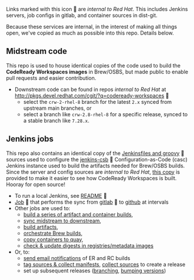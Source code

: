 Links marked with this icon :door: are _internal to Red Hat_. This includes Jenkins servers, job configs in gitlab, and container sources in dist-git. 

Because these services are internal, in the interest of making all things open, we've copied as much as possible into this repo. Details below.

## Midstream code
This repo is used to house identical copies of the code used to build the **CodeReady Workspaces images** in Brew/OSBS, but made public to enable pull requests and easier contribution.

* Downstream code can be found in repos _internal to Red Hat_ at http://pkgs.devel.redhat.com/cgit/?q=codeready-workspaces :door:
    - select the `crw-2-rhel-8` branch for the latest `2.x` synced from upstream main branches, or 
    - select a branch like `crw-2.8-rhel-8` for a specific release, synced to a stable branch like `7.28.x`.

## Jenkins jobs

This repo also contains an identical copy of the [Jenkinsfiles and groovy](https://gitlab.cee.redhat.com/codeready-workspaces/crw-jenkins/-/tree/master/jobs/CRW_CI) :door: sources used to configure the [jenkins-csb](https://gitlab.cee.redhat.com/ccit/jenkins-csb) :door: Configuration-as-Code (casc) Jenkins instance used to build the artifacts needed for Brew/OSBS builds. Since the server and config sources are _internal to Red Hat_, [this copy](https://github.com/redhat-developer/codeready-workspaces-images/blob/crw-2-rhel-8/crw-jenkins/jobs/CRW_CI/) is provided to make it easier to see how CodeReady Workspaces is built. Hooray for open source!

* To run a local Jenkins, see [README](https://gitlab.cee.redhat.com/codeready-workspaces/crw-jenkins/-/blob/master/README.md#first-time-user-setup) :door:
* [Job](https://main-jenkins-csb-crwqe.apps.ocp4.prod.psi.redhat.com/job/CRW_CI/job/Releng/job/sync-jenkins-gitlab-to-github_2.x/) :door: that performs the sync from [gitlab](https://gitlab.cee.redhat.com/codeready-workspaces/crw-jenkins/-/blob/master/jobs/CRW_CI/Releng/sync-jenkins-gitlab-to-github.groovy) :door: to [github](https://github.com/redhat-developer/codeready-workspaces-images/blob/crw-2-rhel-8/crw-jenkins/jobs/CRW_CI/Releng/sync-jenkins-gitlab-to-github.groovy) at intervals
* Other jobs are used to:
    * [build a series of artifact and container builds](https://github.com/redhat-developer/codeready-workspaces-images/blob/crw-2-rhel-8/crw-jenkins/jobs/CRW_CI/Releng/build-all-images.groovy),
    * [sync midstream to downstream](https://github.com/redhat-developer/codeready-workspaces-images/blob/crw-2-rhel-8/crw-jenkins/jobs/CRW_CI/crw-sync-to-downstream.groovy),
    * [build artifacts](https://github.com/redhat-developer/codeready-workspaces-images/tree/crw-2-rhel-8/crw-jenkins/jobs/CRW_CI/),
    * [orchestrate Brew builds](https://github.com/redhat-developer/codeready-workspaces-images/blob/crw-2-rhel-8/crw-jenkins/jobs/CRW_CI/get-sources-rhpkg-container-build.groovy),
    * [copy containers to quay](https://github.com/redhat-developer/codeready-workspaces-images/blob/crw-2-rhel-8/crw-jenkins/jobs/CRW_CI/push-latest-container-to-quay.groovy),
    * [check & update digests in registries/metadata images](https://github.com/redhat-developer/codeready-workspaces-images/blob/crw-2-rhel-8/crw-jenkins/jobs/CRW_CI/update-digests-in-registries-and-metadata.groovy)
* Or, to:
    * [send email notifications](https://github.com/redhat-developer/codeready-workspaces-images/blob/crw-2-rhel-8/crw-jenkins/jobs/CRW_CI/Releng/send-email-qe-build-list.groovy) of ER and RC builds
    * [tag sources & collect manifests](https://github.com/redhat-developer/codeready-workspaces-images/blob/crw-2-rhel-8/crw-jenkins/jobs/CRW_CI/Releng/get-3rd-party-deps-manifests.groovy), [collect sources](https://github.com/redhat-developer/codeready-workspaces-images/blob/crw-2-rhel-8/crw-jenkins/jobs/CRW_CI/Releng/get-3rd-party-sources.groovy) to create a release
    * set up subsequent releases ([branching](https://github.com/redhat-developer/codeready-workspaces-images/blob/crw-2-rhel-8/crw-jenkins/jobs/CRW_CI/Releng/create-branches.groovy), [bumping versions](https://github.com/redhat-developer/codeready-workspaces-images/blob/crw-2-rhel-8/crw-jenkins/jobs/CRW_CI/Releng/update-version-and-registry-tags.groovy))
